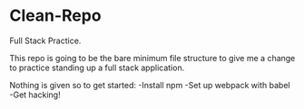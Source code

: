# Clean-Repo
Full Stack Practice.

This repo is going to be the bare minimum file structure to give me a change to practice standing up a full stack application.

Nothing is given so to get started:
  -Install npm
  -Set up webpack with babel
  -Get hacking!